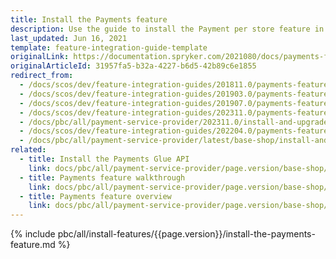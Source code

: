 ```yaml
---
title: Install the Payments feature
description: Use the guide to install the Payment per store feature in your Spryker Cloud Commerce OS project.
last_updated: Jun 16, 2021
template: feature-integration-guide-template
originalLink: https://documentation.spryker.com/2021080/docs/payments-feature-integration
originalArticleId: 31957fa5-b32a-4227-b6d5-42b89c6e1855
redirect_from:
  - /docs/scos/dev/feature-integration-guides/201811.0/payments-feature-integration.html
  - /docs/scos/dev/feature-integration-guides/201903.0/payments-feature-integration.html
  - /docs/scos/dev/feature-integration-guides/201907.0/payments-feature-integration.html
  - /docs/scos/dev/feature-integration-guides/202311.0/payments-feature-integration.html
  - /docs/pbc/all/payment-service-provider/202311.0/install-and-upgrade/install-the-payments-feature.html
  - /docs/scos/dev/feature-integration-guides/202204.0/payments-feature-integration.html
  - /docs/pbc/all/payment-service-provider/latest/base-shop/install-and-upgrade/install-the-payments-feature.html
related:
  - title: Install the Payments Glue API
    link: docs/pbc/all/payment-service-provider/page.version/base-shop/install-and-upgrade/install-the-payments-glue-api.html
  - title: Payments feature walkthrough
    link: docs/pbc/all/payment-service-provider/page.version/base-shop/payments-feature-overview.html
  - title: Payments feature overview
    link: docs/pbc/all/payment-service-provider/page.version/base-shop/payments-feature-overview.html
---
```


{% include pbc/all/install-features/{{page.version}}/install-the-payments-feature.md %} <!-- To edit, see /_includes/pbc/all/install-features/202311.0/install-the-payments-feature.md -->

